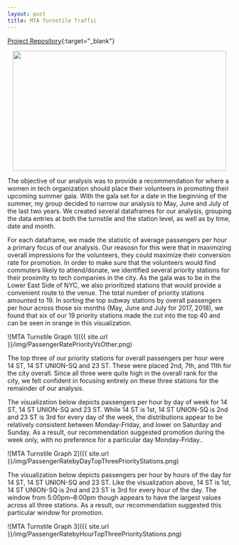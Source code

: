 ```yaml
---
layout: post
title: MTA Turnstile Traffic
---
```


[Project Repository](https://github.com/cyaris/Benson-Project){:target="_blank"}

<center><img src="https://images.pond5.com/mta-nyc-subway-leaving-union-footage-084870210_prevstill.jpeg" width="480" height="270"></center>

The objective of our analysis was to provide a recommendation for where a women in tech organization should place their volunteers in promoting their upcoming summer gala. With the gala set for a date in the beginning of the summer, my group decided to narrow our analysis to May, June and July of the last two years. We created several dataframes for our analysis, grouping the data entries at both the turnstile and the station level, as well as by time, date and month.

For each dataframe, we made the statistic of average passengers per hour a primary focus of our analysis. Our reasosn for this were that in maximizing overall impressions for the volunteers, they could maximize their conversion rate for promotion. In order to make sure that the volunteers would find commuters likely to attend/donate, we identified several priority stations for their proximity to tech companies in the city. As the gala was to be in the Lower East Side of NYC, we also prioritized stations that would provide a convenient route to the venue. The total number of priority stations amounted to 19. In sorting the top subway stations by overall passengers per hour across those six months (May, June and July for 2017, 2018), we found that six of our 19 priority stations made the cut into the top 40 and can be seen in orange in this visualization.

![MTA Turnstile Graph 1]({{ site.url }}/img/PassengerRatePriorityVsOther.png)

The top three of our priority stations for overall passengers per hour were 14 ST, 14 ST UNION-SQ and 23 ST. These were placed 2nd, 7th, and 11th for the city overall. Since all three were quite high in the overall rank for the city, we felt confident in focusing entirely on these three stations for the remainder of our analysis.

The visualization below depicts passengers per hour by day of week for 14 ST, 14 ST UNION-SQ and 23 ST. While 14 ST is 1st, 14 ST UNION-SQ is 2nd and 23 ST is 3rd for every day of the week, the distributions appear to be relatively consistent between Monday-Friday, and lower on Saturday and Sunday. As a result, our recommendation suggested promotion during the week only, with no preference for a particular day Monday-Friday..

![MTA Turnstile Graph 2]({{ site.url }}/img/PassengerRatebyDayTopThreePriorityStations.png)

The visualization below depicts passengers per hour by hours of the day for 14 ST, 14 ST UNION-SQ and 23 ST. Like the visualization above, 14 ST is 1st, 14 ST UNION-SQ is 2nd and 23 ST is 3rd for every hour of the day. The window from 5:00pm–8:00pm though appears to have the largest values across all three stations. As a result, our recommendation suggested this particular window for promotion.

![MTA Turnstile Graph 3]({{ site.url }}/img/PassengerRatebyHourTopThreePriorityStations.png)
